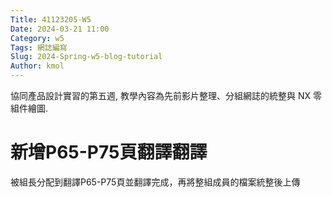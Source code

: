 ```yaml
---
Title: 41123205-W5
Date: 2024-03-21 11:00
Category: w5
Tags: 網誌編寫
Slug: 2024-Spring-w5-blog-tutorial
Author: kmol
---
```


協同產品設計實習的第五週, 教學內容為先前影片整理、分組網誌的統整與 NX 零組件繪圖.

<!-- PELICAN_END_SUMMARY -->

# 新增P65-P75頁翻譯翻譯
被組長分配到翻譯P65-P75頁並翻譯完成，再將整組成員的檔案統整後上傳